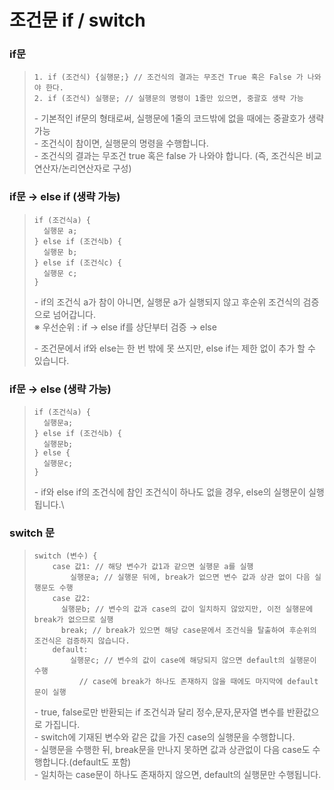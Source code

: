 # 조건문 if / switch

### **if문**

> ```
> 1. if (조건식) {실행문;} // 조건식의 결과는 무조건 True 혹은 False 가 나와야 한다.
> 2. if (조건식) 실행문; // 실행문의 명령이 1줄만 있으면, 중괄호 생략 가능
> ```
>
> \- 기본적인 if문의 형태로써,  실행문에 1줄의 코드밖에 없을 때에는 중괄호가 생략 가능\
> \- 조건식이 참이면, 실행문의 명령을 수행합니다.\
> \- 조건식의 결과는 무조건 true 혹은 false 가 나와야 합니다. (즉, 조건식은 비교연산자/논리연산자로 구성)

### **if문 → else if (생략 가능)**

> ```
> if (조건식a) {
> 	실행문 a;
> } else if (조건식b) {
> 	실행문 b;
> } else if (조건식c) {
> 	실행문 c;
> }
> ```
>
> \- if의 조건식 a가 참이 아니면, 실행문 a가 실행되지  않고 후순위 조건식의 검증으로 넘어갑니다.\
> ※ 우선순위 : if → else if를 상단부터 검증 → else
>
> \- 조건문에서 if와 else는 한 번 밖에 못 쓰지만, else if는 제한 없이 추가 할 수 있습니다.

### **if문 → else (생략 가능)**

> ```
> if (조건식a) {
> 	실행문a;
> } else if (조건식b) {
> 	실행문b;
> } else {
> 	실행문c;
> }
> ```
>
> \- if와 else if의 조건식에 참인 조건식이 하나도 없을 경우, else의 실행문이 실행됩니다.\
>

### **switch 문**

> ```
> switch (변수) {
>     case 값1: // 해당 변수가 값1과 같으면 실행문 a를 실행
>         실행문a; // 실행문 뒤에, break가 없으면 변수 값과 상관 없이 다음 실행문도 수행
>     case 값2:
>     	실행문b; // 변수의 값과 case의 값이 일치하지 않았지만, 이전 실행문에 break가 없으므로 실행
>     	break; // break가 있으면 해당 case문에서 조건식을 탈출하여 후순위의 조건식은 검증하지 않습니다.
>     default:
>         실행문c; // 변수의 값이 case에 해당되지 않으면 default의 실행문이 수행
>         	// case에 break가 하나도 존재하지 않을 때에도 마지막에 default문이 실행
> ```
>
> \- true, false로만 반환되는 if 조건식과 달리 정수,문자,문자열 변수를 반환값으로 가집니다.\
> \- switch에 기재된 변수와 같은 값을 가진 case의 실행문을 수행합니다.\
> \- 실행문을 수행한 뒤, break문을 만나지 못하면 값과 상관없이 다음 case도 수행합니다.(default도 포함)\
> \- 일치하는 case문이 하나도 존재하지 않으면, default의 실행문만 수행됩니다.
